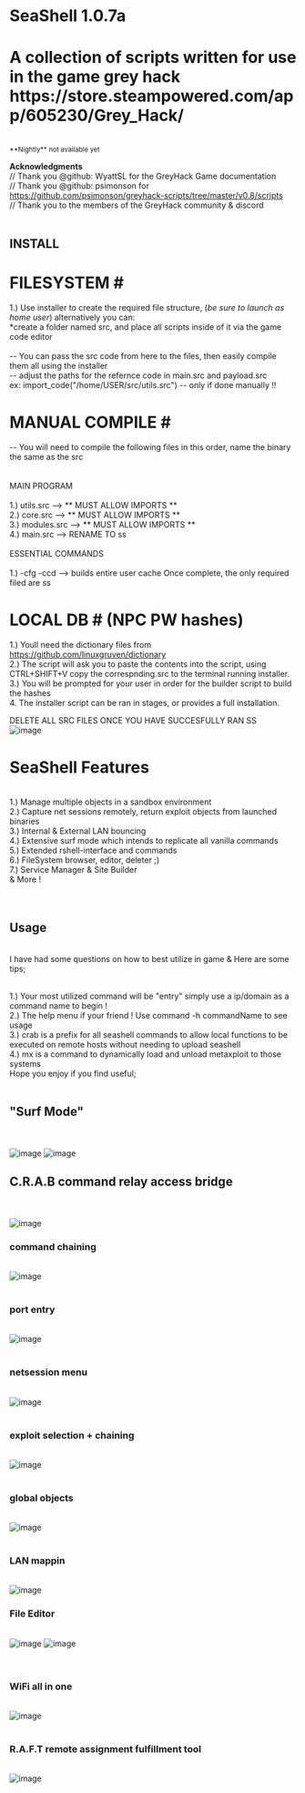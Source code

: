 <h1 style="font-size: 28px;">SeaShell 1.0.7a</h1>
<h1> A collection of scripts written for use in the game grey hack https://store.steampowered.com/app/605230/Grey_Hack/ </h1>
<br>
<small> **Nightly** not available yet </small><br>

<b> Acknowledgments </b><br>
// Thank you @github: WyattSL for the GreyHack Game documentation<br>
// Thank you @github: psimonson for https://github.com/psimonson/greyhack-scripts/tree/master/v0.8/scripts<br>
// Thank you to the members of the GreyHack community & discord<br>
<br>
## INSTALL ##
# FILESYSTEM #<br>
1.) Use installer to create the required file structure, (*be sure to launch as home user*) alternatively you can: <br>
*create a folder named src, and place all scripts inside of it via the game code editor <br>
 <br>
-- You can pass the src code from here to the files, then easily compile them all using the installer <br>
-- adjust the paths for the refernce code in main.src and payload.src <br>
ex: import_code("/home/USER/src/utils.src") -- only if done manually !!
# MANUAL COMPILE #<br>
-- You will need to compile the following files in this order, name the binary the same as the src<br><br>
<br> MAIN PROGRAM <br><br>
1.) utils.src --> ** MUST ALLOW IMPORTS **<br>
2.) core.src --> ** MUST ALLOW IMPORTS **<br>
3.) modules.src --> ** MUST ALLOW IMPORTS **<br>
4.) main.src --> RENAME TO ss <br>
<br> ESSENTIAL COMMANDS <br><br>
1.) -cfg -ccd --> builds entire user cache
Once complete, the only required filed are ss 
# LOCAL DB # (NPC PW hashes)<br>
1.) Youll need the dictionary files from https://github.com/linuxgruven/dictionary<br>
2.) The script will ask you to paste the contents into the script, using CTRL+SHIFT+V copy the correspnding.src to the terminal running installer.<br>
3.) You will be prompted for your user in order for the builder script to build the hashes <br>
4. The installer script can be ran in stages, or provides a full installation. 

DELETE ALL SRC FILES ONCE YOU HAVE SUCCESFULLY RAN SS<br>
![image](https://github.com/Tuna-Terps/SeaShell-greyhack-game/assets/62733984/728f2ded-02af-44a6-9016-00155f37be7d)
<h1>SeaShell Features </h1><br>
1.) Manage multiple objects in a sandbox environment<br>
2.) Capture net sessions remotely, return exploit objects from launched binaries<br>
3.) Internal & External LAN bouncing <br>
4.) Extensive surf mode which intends to replicate all vanilla commands<br>
5.) Extended rshell-interface and commands<br>
6.) FileSystem browser, editor, deleter ;)<br>
7.) Service Manager & Site Builder<br>
& More !<br>
<br>
<br>
<h2> Usage</h2><br>
I have had some questions on how to best utilize in game & Here are some tips; <br>

<br> 1.) Your most utilized command will be "entry" simply use a ip/domain as a command name to begin !
<br> 2.) The help menu if your friend ! Use command -h commandName to see usage
<br> 3.) crab is a prefix for all seashell commands to allow local functions to be executed on remote hosts without needing to upload seashell
<br> 4.) mx is a command to dynamically load and unload metaxploit to those systems
<br>
Hope you enjoy if you find useful;<br>
<br><h2>"Surf Mode"</h2><br><br>
![image](https://github.com/Tuna-Terps/SeaShell-greyhack-game/assets/62733984/1db29cdc-1e6b-4975-b4c5-aba691d1bc35)
![image](https://github.com/Tuna-Terps/SeaShell-greyhack-game/assets/62733984/a94134d9-f97b-43f3-947b-2c608023b3ed)
<br><h2>C.R.A.B command relay access bridge</h2><br><br>
![image](https://github.com/Tuna-Terps/SeaShell-greyhack-game/assets/62733984/727c626b-d84d-479c-85fe-4c821c1893b2)
<br><h3>command chaining</h3><br>
![image](https://github.com/Tuna-Terps/SeaShell-greyhack-game/assets/62733984/ffb9b890-deaf-4b9f-9af6-8b4466bb0c0a)
<br>
<br><h3>port entry</h3><br>
![image](https://github.com/Tuna-Terps/SeaShell-greyhack-game/assets/62733984/87e1e9a3-3e8b-48db-b314-485a58a8b556)
<br>
<br><h3>netsession menu</h3><br>
![image](https://github.com/Tuna-Terps/SeaShell-greyhack-game/assets/62733984/af2855ea-bb92-485c-862e-1217bc16186b)
<br>
<br><h3>exploit selection + chaining</h3><br>
![image](https://github.com/Tuna-Terps/SeaShell-greyhack-game/assets/62733984/8d5311e3-f6ea-41a6-9656-5220f1ffcd4a)
<br>
<br><h3>global objects</h3><br>
![image](https://github.com/Tuna-Terps/SeaShell-greyhack-game/assets/62733984/b52e1e63-5d55-4838-b583-bda08da07e5b)
<br>
<br><h3>LAN mappin</h3><br> 
![image](https://github.com/Tuna-Terps/SeaShell-greyhack-game/assets/62733984/a88ce523-f7f7-4339-af45-683718b700fa)
<br><h3>File Editor</h3><br>
![image](https://github.com/Tuna-Terps/SeaShell-greyhack-game/assets/62733984/24437577-3760-440a-84fd-d875bbff6dfd)
![image](https://github.com/Tuna-Terps/SeaShell-greyhack-game/assets/62733984/9ab82362-e0d7-456a-bcfc-c041bc774689)
<br><br>
<br><h3>WiFi all in one</h3><br>
![image](https://github.com/Tuna-Terps/SeaShell-greyhack-game/assets/62733984/f5f2f2b9-019a-438c-a199-3bfe6cd0eec5)
<br>
<br><h3>R.A.F.T remote assignment fulfillment tool</h3><br>
![image](https://github.com/Tuna-Terps/SeaShell-greyhack-game/assets/62733984/1673ebf9-d53d-40ff-aa45-13f475b24201)


